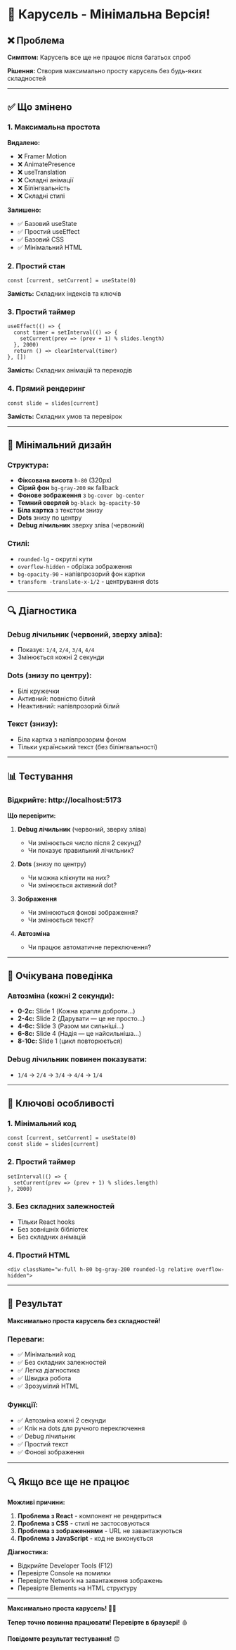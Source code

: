 # 🎯 Карусель - Мінімальна Версія!

## ❌ Проблема

**Симптом:** Карусель все ще не працює після багатьох спроб

**Рішення:** Створив максимально просту карусель без будь-яких складностей

---

## ✅ Що змінено

### 1. Максимальна простота

**Видалено:**
- ❌ Framer Motion
- ❌ AnimatePresence  
- ❌ useTranslation
- ❌ Складні анімації
- ❌ Білінгвальність
- ❌ Складні стилі

**Залишено:**
- ✅ Базовий useState
- ✅ Простий useEffect
- ✅ Базовий CSS
- ✅ Мінімальний HTML

### 2. Простий стан

```tsx
const [current, setCurrent] = useState(0)
```

**Замість:** Складних індексів та ключів

### 3. Простий таймер

```tsx
useEffect(() => {
  const timer = setInterval(() => {
    setCurrent(prev => (prev + 1) % slides.length)
  }, 2000)
  return () => clearInterval(timer)
}, [])
```

**Замість:** Складних анімацій та переходів

### 4. Прямий рендеринг

```tsx
const slide = slides[current]
```

**Замість:** Складних умов та перевірок

---

## 🎨 Мінімальний дизайн

### Структура:
- **Фіксована висота** `h-80` (320px)
- **Сірий фон** `bg-gray-200` як fallback
- **Фонове зображення** з `bg-cover bg-center`
- **Темний оверлей** `bg-black bg-opacity-50`
- **Біла картка** з текстом знизу
- **Dots** знизу по центру
- **Debug лічильник** зверху зліва (червоний)

### Стилі:
- `rounded-lg` - округлі кути
- `overflow-hidden` - обрізка зображення
- `bg-opacity-90` - напівпрозорий фон картки
- `transform -translate-x-1/2` - центрування dots

---

## 🔍 Діагностика

### Debug лічильник (червоний, зверху зліва):
- Показує: `1/4`, `2/4`, `3/4`, `4/4`
- Змінюється кожні 2 секунди

### Dots (знизу по центру):
- Білі кружечки
- Активний: повністю білий
- Неактивний: напівпрозорий білий

### Текст (знизу):
- Біла картка з напівпрозорим фоном
- Тільки український текст (без білінгвальності)

---

## 📊 Тестування

### Відкрийте: http://localhost:5173

**Що перевірити:**

1. **Debug лічильник** (червоний, зверху зліва)
   - Чи змінюється число після 2 секунд?
   - Чи показує правильний лічильник?

2. **Dots** (знизу по центру)
   - Чи можна клікнути на них?
   - Чи змінюється активний dot?

3. **Зображення**
   - Чи змінюються фонові зображення?
   - Чи змінюється текст?

4. **Автозміна**
   - Чи працює автоматичне переключення?

---

## 🎯 Очікувана поведінка

### Автозміна (кожні 2 секунди):
- **0-2с:** Slide 1 (Кожна крапля доброти...)
- **2-4с:** Slide 2 (Дарувати — це не просто...)
- **4-6с:** Slide 3 (Разом ми сильніші...)
- **6-8с:** Slide 4 (Надія — це найсильніша...)
- **8-10с:** Slide 1 (цикл повторюється)

### Debug лічильник повинен показувати:
- `1/4` → `2/4` → `3/4` → `4/4` → `1/4`

---

## 🔧 Ключові особливості

### 1. Мінімальний код
```tsx
const [current, setCurrent] = useState(0)
const slide = slides[current]
```

### 2. Простий таймер
```tsx
setInterval(() => {
  setCurrent(prev => (prev + 1) % slides.length)
}, 2000)
```

### 3. Без складних залежностей
- Тільки React hooks
- Без зовнішніх бібліотек
- Без складних анімацій

### 4. Простий HTML
```tsx
<div className="w-full h-80 bg-gray-200 rounded-lg relative overflow-hidden">
```

---

## 🚀 Результат

**Максимально проста карусель без складностей!**

### Переваги:
- ✅ Мінімальний код
- ✅ Без складних залежностей
- ✅ Легка діагностика
- ✅ Швидка робота
- ✅ Зрозумілий HTML

### Функції:
- ✅ Автозміна кожні 2 секунди
- ✅ Клік на dots для ручного переключення
- ✅ Debug лічильник
- ✅ Простий текст
- ✅ Фонові зображення

---

## 🔍 Якщо все ще не працює

**Можливі причини:**

1. **Проблема з React** - компонент не рендериться
2. **Проблема з CSS** - стилі не застосовуються
3. **Проблема з зображеннями** - URL не завантажуються
4. **Проблема з JavaScript** - код не виконується

**Діагностика:**
- Відкрийте Developer Tools (F12)
- Перевірте Console на помилки
- Перевірте Network на завантаження зображень
- Перевірте Elements на HTML структуру

---

**Максимально проста карусель! 🎠✨**

**Тепер точно повинна працювати! Перевірте в браузері!** 🩸

**Повідомте результат тестування!** 😊


